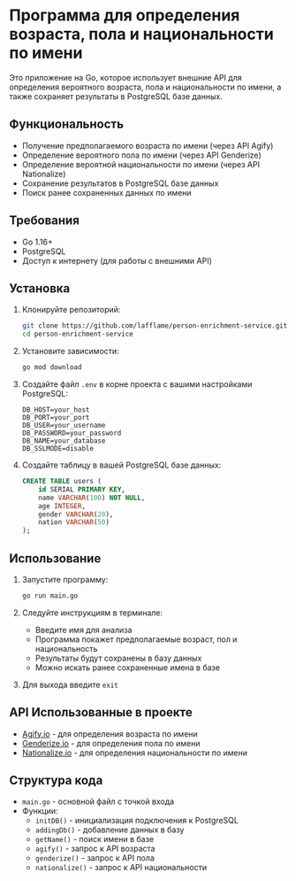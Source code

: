 # Программа для определения возраста, пола и национальности по имени

Это приложение на Go, которое использует внешние API для определения вероятного возраста, пола и национальности по имени, а также сохраняет результаты в PostgreSQL базе данных.

## Функциональность

- Получение предполагаемого возраста по имени (через API Agify)
- Определение вероятного пола по имени (через API Genderize)
- Определение вероятной национальности по имени (через API Nationalize)
- Сохранение результатов в PostgreSQL базе данных
- Поиск ранее сохраненных данных по имени

## Требования

- Go 1.16+
- PostgreSQL
- Доступ к интернету (для работы с внешними API)

## Установка

1. Клонируйте репозиторий:
   ```bash
   git clone https://github.com/lafflame/person-enrichment-service.git
   cd person-enrichment-service
   ```

2. Установите зависимости:
   ```bash
   go mod download
   ```

3. Создайте файл `.env` в корне проекта с вашими настройками PostgreSQL:
   ```
   DB_HOST=your_host
   DB_PORT=your_port
   DB_USER=your_username
   DB_PASSWORD=your_password
   DB_NAME=your_database
   DB_SSLMODE=disable
   ```

4. Создайте таблицу в вашей PostgreSQL базе данных:
   ```sql
   CREATE TABLE users (
       id SERIAL PRIMARY KEY,
       name VARCHAR(100) NOT NULL,
       age INTEGER,
       gender VARCHAR(20),
       nation VARCHAR(50)
   );
   ```

## Использование

1. Запустите программу:
   ```bash
   go run main.go
   ```

2. Следуйте инструкциям в терминале:
   - Введите имя для анализа
   - Программа покажет предполагаемые возраст, пол и национальность
   - Результаты будут сохранены в базу данных
   - Можно искать ранее сохраненные имена в базе

3. Для выхода введите `exit`

## API Использованные в проекте

- [Agify.io](https://agify.io/) - для определения возраста по имени
- [Genderize.io](https://genderize.io/) - для определения пола по имени
- [Nationalize.io](https://nationalize.io/) - для определения национальности по имени

## Структура кода

- `main.go` - основной файл с точкой входа
- Функции:
  - `initDB()` - инициализация подключения к PostgreSQL
  - `addingDb()` - добавление данных в базу
  - `getName()` - поиск имени в базе
  - `agify()` - запрос к API возраста
  - `genderize()` - запрос к API пола
  - `nationalize()` - запрос к API национальности
